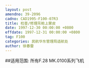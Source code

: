 ```yaml
---
layout: post
amendno: 39-2096
cadno: CAD1995-F100-07R3
title: 检查/修理吊舱上蒙皮
date: 1997-12-30 00:00:00 +0800
effdate: 1997-12-31 00:00:00 +0800
tag: F100
categories: 民航华东管理局适航处
author: 徐春雷
---
```


##适用范围:
所有F.28 MK.0100系列飞机

